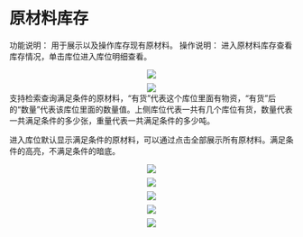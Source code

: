 # 原材料库存
功能说明：
   用于展示以及操作库存现有原材料。
操作说明：
   进入原材料库存查看库存情况，单击库位进入库位明细查看。
<div align="center" style="margin-top: 8px;">
<img src="images/materialInventory/image001.png" style="max-width: 100%">
</div>
<div align="center" style="margin-top: 8px;">
<img src="images/materialInventory/image003.png" style="max-width: 100%">
</div>
支持检索查询满足条件的原材料，“有货”代表这个库位里面有物资，“有货”后的“数量”代表该库位里面的数量值。上侧库位代表一共有几个库位有货，数量代表一共满足条件的多少张，重量代表一共满足条件的多少吨。

进入库位默认显示满足条件的原材料，可以通过点击全部展示所有原材料。满足条件的高亮，不满足条件的暗底。
<div align="center" style="margin-top: 8px;">
<img src="images/materialInventory/image005.png" style="max-width: 100%">
</div>
<div align="center" style="margin-top: 8px;">
<img src="images/materialInventory/image007.png" style="max-width: 100%">
</div>
<div align="center" style="margin-top: 8px;">
<img src="images/materialInventory/image009.png" style="max-width: 100%">
</div>
<div align="center" style="margin-top: 8px;">
<img src="images/materialInventory/image011.png" style="max-width: 100%">
</div>
<div align="center" style="margin-top: 8px;">
<img src="images/materialInventory/image013.png" style="max-width: 100%">
</div>

